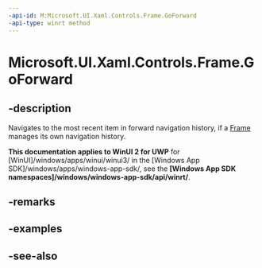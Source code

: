 ```yaml
---
-api-id: M:Microsoft.UI.Xaml.Controls.Frame.GoForward
-api-type: winrt method
---
```


<!-- Method syntax
public void GoForward()
-->

# Microsoft.UI.Xaml.Controls.Frame.GoForward

## -description
Navigates to the most recent item in forward navigation history, if a [Frame](frame.md) manages its own navigation history.

**This documentation applies to WinUI 2 for UWP** for [WinUI]/windows/apps/winui/winui3/ in the [Windows App SDK]/windows/apps/windows-app-sdk/, see the **[Windows App SDK namespaces]/windows/windows-app-sdk/api/winrt/**.

## -remarks

## -examples

## -see-also

